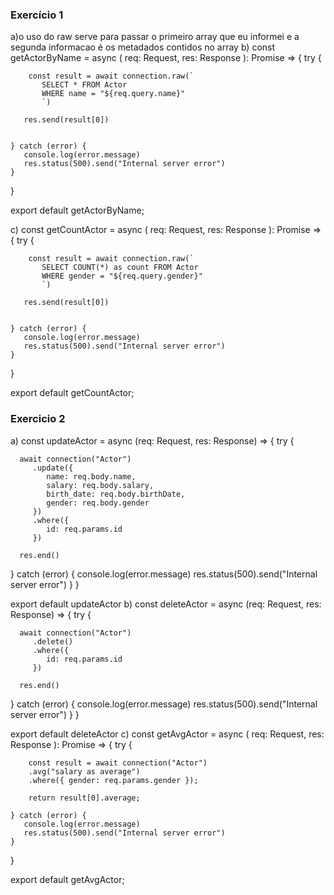 ### Exercício 1
a)o uso do raw serve para passar o primeiro array que eu informei e a segunda informacao é os metadados contidos no array
b)
const getActorByName = async (
    req: Request,
    res: Response
 ): Promise<void> => {
    try {
 
        const result = await connection.raw(`
           SELECT * FROM Actor
           WHERE name = "${req.query.name}"  
           `)
 
       res.send(result[0])

 
    } catch (error) {
       console.log(error.message)
       res.status(500).send("Internal server error")
    }
 }
 
 export default getActorByName;
 
 c)
 const getCountActor = async (
    req: Request,
    res: Response
 ): Promise<void> => {
    try {
 
        const result = await connection.raw(`
           SELECT COUNT(*) as count FROM Actor
           WHERE gender = "${req.query.gender}"  
           `)
 
       res.send(result[0])

 
    } catch (error) {
       console.log(error.message)
       res.status(500).send("Internal server error")
    }
 }
 
 export default getCountActor;
 ### Exercicio 2
 a)
 const updateActor = async (req: Request, res: Response) => {
   try {

      await connection("Actor")
         .update({
            name: req.body.name,
            salary: req.body.salary,
            birth_date: req.body.birthDate,
            gender: req.body.gender
         })
         .where({
            id: req.params.id
         })

      res.end()

   } catch (error) {
      console.log(error.message)
      res.status(500).send("Internal server error")
   }
}

export default updateActor
b)
const deleteActor = async (req: Request, res: Response) => {
   try {

      await connection("Actor")
         .delete()
         .where({
            id: req.params.id
         })

      res.end()

   } catch (error) {
      console.log(error.message)
      res.status(500).send("Internal server error")
   }
}

export default deleteActor
c)
const getAvgActor = async (
    req: Request,
    res: Response
 ): Promise<void> => {
    try {
 
        const result = await connection("Actor")
        .avg("salary as average")
        .where({ gender: req.params.gender });

        return result[0].average;
 
    } catch (error) {
       console.log(error.message)
       res.status(500).send("Internal server error")
    }
 }
 
 export default getAvgActor;
 